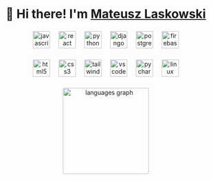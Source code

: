 <h1 align="center">👋 Hi there! I'm <a href="https://matcane.github.io">Mateusz Laskowski</a></h1>

###

<div align="center">
  <a href="#"><img src="https://cdn.jsdelivr.net/gh/devicons/devicon/icons/javascript/javascript-original.svg" height="40" alt="javascript logo"  /></a>
  <a href="#"><img width="12" /></a>
  <a href="#"><img src="https://cdn.jsdelivr.net/gh/devicons/devicon/icons/react/react-original.svg" height="40" alt="react logo"  /></a>
  <a href="#"><img width="12" /></a>
  <a href="#"><img src="https://cdn.jsdelivr.net/gh/devicons/devicon/icons/python/python-original.svg" height="40" alt="python logo"  /></a>
  <a href="#"><img width="12" /></a>
  <a href="#"><img src="https://cdn.jsdelivr.net/gh/devicons/devicon/icons/django/django-plain.svg" height="40" alt="django logo"  /></a>
  <a href="#"><img width="12" /></a>
  <a href="#"><img src="https://cdn.jsdelivr.net/gh/devicons/devicon/icons/postgresql/postgresql-original.svg" height="40" alt="postgresql logo"  /></a>
  <a href="#"><img width="12" /></a>
  <a href="#"><img src="https://cdn.jsdelivr.net/gh/devicons/devicon/icons/firebase/firebase-plain.svg" height="40" alt="firebase logo"  /></a>
</div>

###

<div align="center">
  <a href="#"><img src="https://cdn.jsdelivr.net/gh/devicons/devicon/icons/html5/html5-original.svg" height="40" alt="html5 logo"  /></a>
  <a href="#"><img width="12" /></a>
  <a href="#"><img src="https://cdn.jsdelivr.net/gh/devicons/devicon/icons/css3/css3-original.svg" height="40" alt="css3 logo"  /></a>
  <a href="#"><img width="12" /></a>
  <a href="#"><img src="https://cdn.simpleicons.org/tailwindcss/06B6D4" height="40" alt="tailwindcss logo"  /></a>
  <a href="#"><img width="12" /></a>
  <a href="#"><img src="https://cdn.simpleicons.org/visualstudiocode/007ACC" height="40" alt="vscode logo"  /></a>
  <a href="#"><img width="12" /></a>
  <a href="#"><img src="https://cdn.jsdelivr.net/gh/devicons/devicon/icons/pycharm/pycharm-original.svg" height="40" alt="pycharm logo"  /></a>
  <a href="#"><img width="12" /></a>
  <a href="#"><img src="https://cdn.jsdelivr.net/gh/devicons/devicon/icons/linux/linux-original.svg" height="40" alt="linux logo"  /></a>
</div>

###

<div align="center">
  <a href="#"><img src="https://github-readme-stats.vercel.app/api/top-langs?username=matcane&locale=en&hide_title=false&layout=compact&card_width=320&langs_count=8&theme=dracula&hide_border=false&order=2" height="200" alt="languages graph"  /></a>
</div>

###
